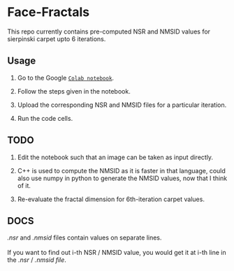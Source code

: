 # Face-Fractals

This repo currently contains pre-computed NSR and NMSID values for sierpinski carpet upto 6 iterations.

## Usage

1. Go to the Google [`Colab notebook`](https://colab.research.google.com/drive/1haXgQ2K-c1hGtKapm4KVJHrzArlEsnlB?usp=sharing).

1. Follow the steps given in the notebook.

1. Upload the corresponding NSR and NMSID files for a particular iteration.

1. Run the code cells.

## TODO

1. Edit the notebook such that an image can be taken as input directly.

1. C++ is used to compute the NMSID as it is faster in that language, could also use numpy in python to generate the NMSID values, now that I think of it.

1. Re-evaluate the fractal dimension for 6th-iteration carpet values.

## DOCS

<em>.nsr</em> and <em>.nmsid</em> files contain values on separate lines.<br><br>
If you want to find out i-th NSR / NMSID value, you would get it at i-th line in the <em>.nsr</em> / <em>.nmsid file</em>.</h3>
